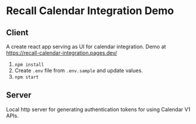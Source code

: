 # Recall Calendar Integration Demo

## Client
A create react app serving as UI for calendar integration. Demo at https://recall-calendar-integration.pages.dev/
1. `npm install`
2. Create `.env` file from `.env.sample` and update values.
3. `npm start`

## Server
Local http server for generating authentication tokens for using Calendar V1 APIs.
